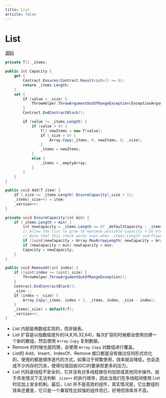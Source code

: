 ```yaml
---
title: List
article: false
---
```


# List

[源码](https://referencesource.microsoft.com/#mscorlib/system/collections/generic/list.cs)

```cs
private T[] _items;

public int Capacity {
    get {
        Contract.Ensures(Contract.Result<int>() >= 0);
        return _items.Length;
    }
    set {
        if (value < _size) {
            ThrowHelper.ThrowArgumentOutOfRangeException(ExceptionArgument.value, ExceptionResource.ArgumentOutOfRange_SmallCapacity);
        }
        Contract.EndContractBlock();

        if (value != _items.Length) {
            if (value > 0) {
                T[] newItems = new T[value];
                if (_size > 0) {
                    Array.Copy(_items, 0, newItems, 0, _size);
                }
                _items = newItems;
            }
            else {
                _items = _emptyArray;
            }
        }
    }
}

public void Add(T item) {
    if (_size == _items.Length) EnsureCapacity(_size + 1);
    _items[_size++] = item;
    _version++;
}

private void EnsureCapacity(int min) {
    if (_items.Length < min) {
        int newCapacity = _items.Length == 0? _defaultCapacity : _items.Length * 2;
        // Allow the list to grow to maximum possible capacity (~2G elements) before encountering overflow.
        // Note that this check works even when _items.Length overflowed thanks to the (uint) cast
        if ((uint)newCapacity > Array.MaxArrayLength) newCapacity = Array.MaxArrayLength;
        if (newCapacity < min) newCapacity = min;
        Capacity = newCapacity;
    }
}

public void RemoveAt(int index) {
    if ((uint)index >= (uint)_size) {
        ThrowHelper.ThrowArgumentOutOfRangeException();
    }
    Contract.EndContractBlock();
    _size--;
    if (index < _size) {
        Array.Copy(_items, index + 1, _items, index, _size - index);
    }
    _items[_size] = default(T);
    _version++;
}
```

* List 内部是用数组实现的，而非链表。
* List 扩容是以指数级提升的(4,8,16,32,64)，每次扩容的时候都会使用创建一个新的数组，然后使用 `Array.Copy` 复制数据。
* Remove 的时候也是同理，会使用 `Array.Copy` 对数组进行覆盖。
* List的 Add、Insert、IndexOf、Remove 接口都是没有做过任何形式优化的，使用的都是顺序迭代的方式，如果过于频繁使用，效率就会降低，也会造成不少内存的冗余，使得垃圾回收(GC)时要承担更多的压力。
* List 代码是线程不安全的，它并没有对多线程做任何加锁或其他同步操作。由于并发情况下无法判断 `_size++` 的执行顺序，因此当我们在多线程间使用 List 时应加上安全机制。最后，List 并不是高效的组件，真实情况是，它比数组的效率还要差，它只是一个兼容性比较强的组件而已，好用但效率并不高。